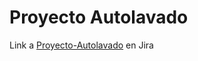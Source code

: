 # Proyecto Autolavado
Link a [Proyecto-Autolavado](https://jose-gabriel-lira-chaires.atlassian.net/jira/software/projects/PROYEC/boards/2/backlog) en Jira

